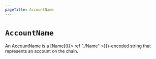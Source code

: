 ```yaml
---
pageTitle: AccountName
---
```


# `AccountName`

An AccountName is a [Name]({{< ref "./Name" >}})-encoded string that represents an account on the chain.